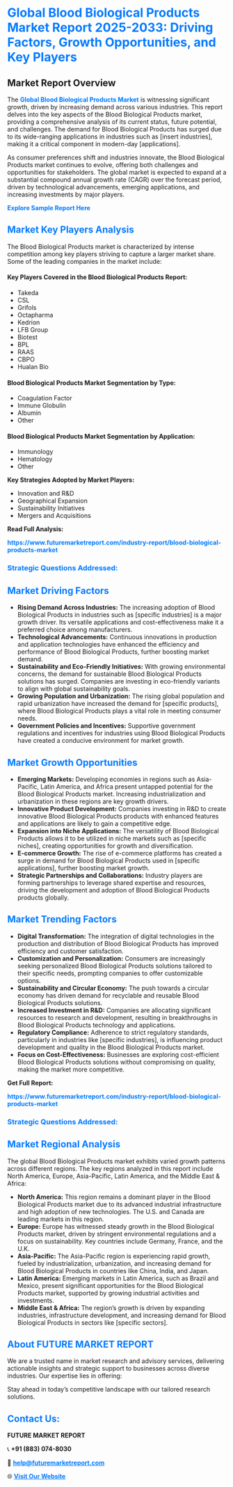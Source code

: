 <h1 style="color: #007BFF;">Global Blood Biological Products Market Report 2025-2033: Driving Factors, Growth Opportunities, and Key Players</h1>

<section id="overview">
<h2>Market Report Overview</h2>
<p>The <a href="https://www.futuremarketreport.com/industry-report/blood-biological-products-market" style="color: #007BFF; text-decoration: none;"><strong>Global Blood Biological Products Market</strong></a> is witnessing significant growth, driven by increasing demand across various industries. This report delves into the key aspects of the Blood Biological Products market, providing a comprehensive analysis of its current status, future potential, and challenges. The demand for Blood Biological Products has surged due to its wide-ranging applications in industries such as [insert industries], making it a critical component in modern-day [applications].</p>
<p>As consumer preferences shift and industries innovate, the Blood Biological Products market continues to evolve, offering both challenges and opportunities for stakeholders. The global market is expected to expand at a substantial compound annual growth rate (CAGR) over the forecast period, driven by technological advancements, emerging applications, and increasing investments by major players.</p>
</section>

<section id="overview">
<p><a href="https://www.futuremarketreport.com/request-sample/reportId=41579" style="color: #007BFF; text-decoration: none;"><strong>Explore Sample Report Here</strong></a></p>
</section>

<section id="key-players">
<h2 style="color: #007BFF;">Market Key Players Analysis</h2>
<p>The Blood Biological Products market is characterized by intense competition among key players striving to capture a larger market share. Some of the leading companies in the market include:</p>
<h4>Key Players Covered in the Blood Biological Products Report:</h4>
<ul><li>Takeda</li><li>CSL</li><li>Grifols</li><li>Octapharma</li><li>Kedrion</li><li>LFB Group</li><li>Biotest</li><li>BPL</li><li>RAAS</li><li>CBPO</li><li>Hualan Bio</li></ul>
<h4>Blood Biological Products Market Segmentation by Type:</h4>
<ul><li>Coagulation Factor</li><li>Immune Globulin</li><li>Albumin</li><li>Other</li></ul>

<h4>Blood Biological Products Market Segmentation by Application:</h4>
<ul><li>Immunology</li><li>Hematology</li><li>Other</li></ul>
<p><strong>Key Strategies Adopted by Market Players:</strong></p>
<ul>
<li>Innovation and R&D</li>
<li>Geographical Expansion</li>
<li>Sustainability Initiatives</li>
<li>Mergers and Acquisitions</li>
</ul>
</section>

<section>
<p><strong>Read Full Analysis: </strong></p><a href="https://www.futuremarketreport.com/industry-report/blood-biological-products-market" style="color: #007BFF; text-decoration: none;"><strong>https://www.futuremarketreport.com/industry-report/blood-biological-products-market</strong></a>
<h3 style="color: #007BFF;">Strategic Questions Addressed:</h3>
</section>

<section id="driving-factors">
<h2 style="color: #007BFF;">Market Driving Factors</h2>
<ul>
<li><strong>Rising Demand Across Industries:</strong> The increasing adoption of Blood Biological Products in industries such as [specific industries] is a major growth driver. Its versatile applications and cost-effectiveness make it a preferred choice among manufacturers.</li>
<li><strong>Technological Advancements:</strong> Continuous innovations in production and application technologies have enhanced the efficiency and performance of Blood Biological Products, further boosting market demand.</li>
<li><strong>Sustainability and Eco-Friendly Initiatives:</strong> With growing environmental concerns, the demand for sustainable Blood Biological Products solutions has surged. Companies are investing in eco-friendly variants to align with global sustainability goals.</li>
<li><strong>Growing Population and Urbanization:</strong> The rising global population and rapid urbanization have increased the demand for [specific products], where Blood Biological Products plays a vital role in meeting consumer needs.</li>
<li><strong>Government Policies and Incentives:</strong> Supportive government regulations and incentives for industries using Blood Biological Products have created a conducive environment for market growth.</li>
</ul>
</section>

<section id="growth-opportunities">
<h2 style="color: #007BFF;">Market Growth Opportunities</h2>
<ul>
<li><strong>Emerging Markets:</strong> Developing economies in regions such as Asia-Pacific, Latin America, and Africa present untapped potential for the Blood Biological Products market. Increasing industrialization and urbanization in these regions are key growth drivers.</li>
<li><strong>Innovative Product Development:</strong> Companies investing in R&D to create innovative Blood Biological Products products with enhanced features and applications are likely to gain a competitive edge.</li>
<li><strong>Expansion into Niche Applications:</strong> The versatility of Blood Biological Products allows it to be utilized in niche markets such as [specific niches], creating opportunities for growth and diversification.</li>
<li><strong>E-commerce Growth:</strong> The rise of e-commerce platforms has created a surge in demand for Blood Biological Products used in [specific applications], further boosting market growth.</li>
<li><strong>Strategic Partnerships and Collaborations:</strong> Industry players are forming partnerships to leverage shared expertise and resources, driving the development and adoption of Blood Biological Products products globally.</li>
</ul>
</section>

<section id="trending-factors">
<h2 style="color: #007BFF;">Market Trending Factors</h2>
<ul>
<li><strong>Digital Transformation:</strong> The integration of digital technologies in the production and distribution of Blood Biological Products has improved efficiency and customer satisfaction.</li>
<li><strong>Customization and Personalization:</strong> Consumers are increasingly seeking personalized Blood Biological Products solutions tailored to their specific needs, prompting companies to offer customizable options.</li>
<li><strong>Sustainability and Circular Economy:</strong> The push towards a circular economy has driven demand for recyclable and reusable Blood Biological Products solutions.</li>
<li><strong>Increased Investment in R&D:</strong> Companies are allocating significant resources to research and development, resulting in breakthroughs in Blood Biological Products technology and applications.</li>
<li><strong>Regulatory Compliance:</strong> Adherence to strict regulatory standards, particularly in industries like [specific industries], is influencing product development and quality in the Blood Biological Products market.</li>
<li><strong>Focus on Cost-Effectiveness:</strong> Businesses are exploring cost-efficient Blood Biological Products solutions without compromising on quality, making the market more competitive.</li>
</ul>
</section>

<section>
<p><strong>Get Full Report: </strong></p><a href="https://www.futuremarketreport.com/industry-report/blood-biological-products-market" style="color: #007BFF; text-decoration: none;"><strong>https://www.futuremarketreport.com/industry-report/blood-biological-products-market</strong></a>
<h3 style="color: #007BFF;">Strategic Questions Addressed:</h3>
</section>


<section id="regional-analysis">
<h2 style="color: #007BFF;">Market Regional Analysis</h2>
<p>The global Blood Biological Products market exhibits varied growth patterns across different regions. The key regions analyzed in this report include North America, Europe, Asia-Pacific, Latin America, and the Middle East & Africa:</p>
<ul>
<li><strong>North America:</strong> This region remains a dominant player in the Blood Biological Products market due to its advanced industrial infrastructure and high adoption of new technologies. The U.S. and Canada are leading markets in this region.</li>
<li><strong>Europe:</strong> Europe has witnessed steady growth in the Blood Biological Products market, driven by stringent environmental regulations and a focus on sustainability. Key countries include Germany, France, and the U.K.</li>
<li><strong>Asia-Pacific:</strong> The Asia-Pacific region is experiencing rapid growth, fueled by industrialization, urbanization, and increasing demand for Blood Biological Products in countries like China, India, and Japan.</li>
<li><strong>Latin America:</strong> Emerging markets in Latin America, such as Brazil and Mexico, present significant opportunities for the Blood Biological Products market, supported by growing industrial activities and investments.</li>
<li><strong>Middle East & Africa:</strong> The region’s growth is driven by expanding industries, infrastructure development, and increasing demand for Blood Biological Products in sectors like [specific sectors].</li>
</ul>
</section>

<footer>
<h2 style="color: #007BFF;">About FUTURE MARKET REPORT</h2>
<p>We are a trusted name in market research and advisory services, delivering actionable insights and strategic support to businesses across diverse industries. Our expertise lies in offering:</p>

<p>Stay ahead in today’s competitive landscape with our tailored research solutions.</p>

<h2 style="color: #007BFF;">Contact Us:</h2>
<p><strong>FUTURE MARKET REPORT</strong></p>
<p>📞 <strong>+91 (883) 074-8030</strong></p>
<p>📧 <strong><a href="mailto:help@futuremarketreport.com" style="color: #007BFF;">help@futuremarketreport.com</a></strong></p>
<p>🌐 <strong><a href="https://www.futuremarketreport.com/" style="color: #007BFF;">Visit Our Website</a></strong></p>
</footer>